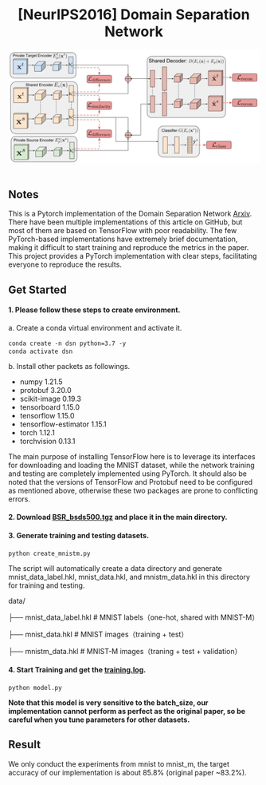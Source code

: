 <div align="center">
<h1>[NeurIPS2016] Domain Separation Network</h1>
</div>

<div align="center">
  <img src="extra/model.jpg" width="800"/>
</div><br/>

## Notes
This is a Pytorch implementation of the Domain Separation Network [Arxiv](https://arxiv.org/abs/1608.06019). There have been multiple implementations of this article on GitHub, but most of them are based on TensorFlow with poor readability. The few PyTorch-based implementations have extremely brief documentation, making it difficult to start training and reproduce the metrics in the paper. This project provides a PyTorch implementation with clear steps, facilitating everyone to reproduce the results.

## Get Started

#### 1. Please follow these steps to create environment.

a. Create a conda virtual environment and activate it.

```shell
conda create -n dsn python=3.7 -y
conda activate dsn
```
b. Install other packets as followings.

- numpy                1.21.5
- protobuf             3.20.0
- scikit-image         0.19.3
- tensorboard          1.15.0
- tensorflow           1.15.0
- tensorflow-estimator 1.15.1
- torch                1.12.1
- torchvision          0.13.1

The main purpose of installing TensorFlow here is to leverage its interfaces for downloading and loading the MNIST dataset, while the network training and testing are completely implemented using PyTorch. It should also be noted that the versions of TensorFlow and Protobuf need to be configured as mentioned above, otherwise these two packages are prone to conflicting errors.

#### 2. Download [BSR_bsds500.tgz](https://drive.google.com/file/d/1gSUgdH1MdPZjGreUa8COnuem5pUTp8iA/view?usp=drive_link) and place it in the main directory.

#### 3. Generate training and testing datasets.

```shell
python create_mnistm.py
```
The script will automatically create a data directory and generate mnist_data_label.hkl, mnist_data.hkl, and mnistm_data.hkl in this directory for training and testing.

data/

├── mnist_data_label.hkl        # MNIST labels（one-hot, shared with MNIST-M）

├── mnist_data.hkl              # MNIST images（training + test）

├── mnistm_data.hkl             # MNIST-M images（traning + test + validation）

#### 4. Start Training and get the [training.log](training.log).

```shell
python model.py
```

**Note that this model is very sensitive to the batch_size, our implementation cannot perform as perfect as the
original paper, so be careful when you tune parameters for other datasets.** 

## Result

We only conduct the experiments from mnist to mnist_m, the target accuracy of our implementation is about 85.8% (original
paper ~83.2%).
